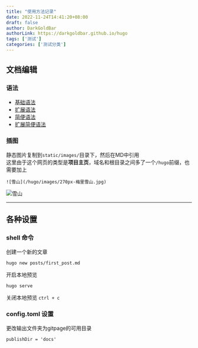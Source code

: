 ```yaml
---
title: "使用方法记录"
date: 2022-11-24T14:41:20+08:00
draft: false
author: DarkGoldBar
authorLink: https://darkgoldbar.github.io/hugo
tags: ['测试']
categories: ['测试分类']
---
```


## 文档编辑
### 语法
- [基础语法](https://hugoloveit.com/zh-cn/basic-markdown-syntax/)
- [扩展语法](https://hugoloveit.com/zh-cn/theme-documentation-content/)
- [简便语法](https://hugoloveit.com/zh-cn/theme-documentation-built-in-shortcodes/)
- [扩展简便语法](https://hugoloveit.com/zh-cn/theme-documentation-extended-shortcodes/)

### 插图
静态图片复制到`static/images/`目录下，然后在MD中引用  
这里由于这个网页的类型是**项目主页**，域名和根目录之间多了一个`/hugo`前缀，也需要加上
```
![雪山](/hugo/images/270px-梅里雪山.jpg)
```
![雪山](/hugo/images/270px-梅里雪山.jpg)

----------------------------------------

## 各种设置
### shell 命令 

创建一个新的文章
```
hugo new posts/first_post.md
```

开启本地预览
```
hugo serve
```

关闭本地预览 `ctrl + c`


### config.toml 设置

更改输出文件夹为gitpage的可用目录
```
publishDir = 'docs'
```
